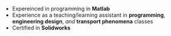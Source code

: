 - Expereinced in programming in **Matlab**
- Experience as a teaching/learning assistant in **programming**, **engineering design**, *and* **transport phenomena** classes
- Certified in **Solidworks**
